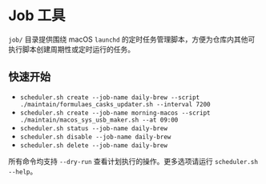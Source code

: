# Job 工具

`job/` 目录提供围绕 macOS `launchd` 的定时任务管理脚本，方便为仓库内其他可执行脚本创建周期性或定时运行的任务。

## 快速开始

- `scheduler.sh create --job-name daily-brew --script ./maintain/formulaes_casks_updater.sh --interval 7200`
- `scheduler.sh create --job-name morning-macos --script ./maintain/macos_sys_usb_maker.sh --at 09:00`
- `scheduler.sh status --job-name daily-brew`
- `scheduler.sh disable --job-name daily-brew`
- `scheduler.sh delete --job-name daily-brew`

所有命令均支持 `--dry-run` 查看计划执行的操作。更多选项请运行 `scheduler.sh --help`。
